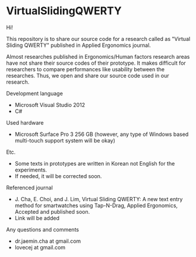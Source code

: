 # VirtualSlidingQWERTY
Hi!

This repository is to share our source code for a research called as "Virtual Sliding QWERTY" published in Applied Ergonomics journal.

Almost researches published in Ergonomics/Human factors research areas have not share their source codes of their prototype.
It makes difficult for researchers to compare performances like usability between the researches.
Thus, we open and share our source code used in our research.

Development language
- Microsoft Visual Studio 2012
- C#

Used hardware
- Microsoft Surface Pro 3 256 GB (however, any type of Windows based multi-touch support system will be okay)

Etc.
- Some texts in prototypes are written in Korean not English for the experiments.
- If needed, it will be corrected soon.

Referenced journal
- J. Cha, E. Choi, and J. Lim, Virtual Sliding QWERTY: A new text entry method for smartwatches using Tap-N-Drag, Applied Ergonomics, Accepted and published soon.
- Link will be added

Any questions and comments
- dr.jaemin.cha at gmail.com
- lovecej at gmail.com

